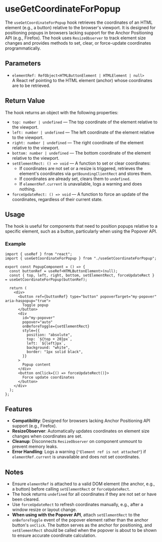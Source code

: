 # useGetCoordinateForPopup

The `useGetCoordinateForPopup` hook retrieves the coordinates of an HTML element (e.g., a button) relative to the browser's viewport. It is designed for positioning popups in browsers lacking support for the Anchor Positioning API (e.g., Firefox). The hook uses `ResizeObserver` to track element size changes and provides methods to set, clear, or force-update coordinates programmatically.

## Parameters

- `elementRef: RefObject<HTMLButtonElement | HTMLElement | null>`  
  A React ref pointing to the HTML element (anchor) whose coordinates are to be retrieved.

## Return Value

The hook returns an object with the following properties:

- `top: number | undefined` — The top coordinate of the element relative to the viewport.
- `left: number | undefined` — The left coordinate of the element relative to the viewport.
- `right: number | undefined` — The right coordinate of the element relative to the viewport.
- `bottom: number | undefined` — The bottom coordinate of the element relative to the viewport.
- `setElementRect: () => void` — A function to set or clear coordinates:
  - If coordinates are not set or a resize is triggered, retrieves the element's coordinates via `getBoundingClientRect` and stores them.
  - If coordinates are already set, clears them to `undefined`.
  - If `elementRef.current` is unavailable, logs a warning and does nothing.
- `forceUpdateRect: () => void` — A function to force an update of the coordinates, regardless of their current state.

## Usage

The hook is useful for components that need to position popups relative to a specific element, such as a button, particularly when using the Popover API.

### Example

```tsx
import { useRef } from "react";
import { useGetCoordinateForPopup } from "./useGetCoordinateForPopup";

export const PopupComponent = () => {
  const buttonRef = useRef<HTMLButtonElement>(null);
  const { top, left, right, bottom, setElementRect, forceUpdateRect } = useGetCoordinateForPopup(buttonRef);

  return (
    <div>
      <button ref={buttonRef} type="button" popoverTarget="my-popover" aria-haspopup="true">
        Toggle popup
      </button>
      <div
        id="my-popover"
        popover="auto"
        onBeforeToggle={setElementRect}
        style={{
          position: "absolute",
          top: `${top + 20}px`,
          left: `${left}px`,
          background: "white",
          border: "1px solid black",
        }}
      >
        Popup content
      </div>
      <button onClick={() => forceUpdateRect()}>
        Force update coordinates
      </button>
    </div>
  );
};
```

## Features

- **Compatibility**: Designed for browsers lacking Anchor Positioning API support (e.g., Firefox).
- **ResizeObserver**: Automatically updates coordinates on element size changes when coordinates are set.
- **Cleanup**: Disconnects `ResizeObserver` on component unmount to prevent memory leaks.
- **Error Handling**: Logs a warning (`"Element ref is not attached"`) if `elementRef.current` is unavailable and does not set coordinates.

## Notes

- Ensure `elementRef` is attached to a valid DOM element (the anchor, e.g., a button) before calling `setElementRect` or `forceUpdateRect`.
- The hook returns `undefined` for all coordinates if they are not set or have been cleared.
- Use `forceUpdateRect` to refresh coordinates manually, e.g., after a window resize or layout change.
- **When using with the Popover API**, attach `setElementRect` to the `onBeforeToggle` event of the popover element rather than the anchor button's `onClick`. The button serves as the anchor for positioning, and `setElementRect` should be called when the popover is about to be shown to ensure accurate coordinate calculation.